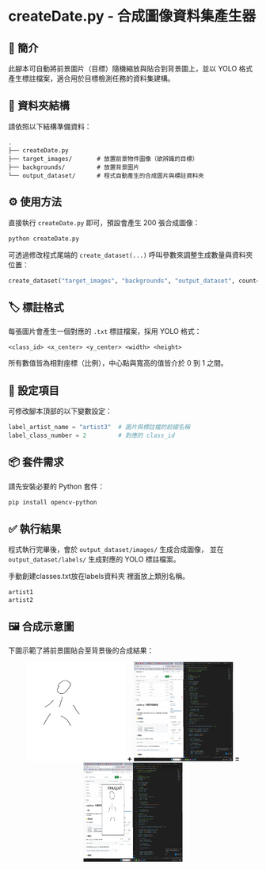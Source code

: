 
# createDate.py - 合成圖像資料集產生器

## 📄 簡介
此腳本可自動將前景圖片（目標）隨機縮放與貼合到背景圖上，並以 YOLO 格式產生標註檔案，適合用於目標檢測任務的資料集建構。

## 📁 資料夾結構

請依照以下結構準備資料：

```
.
├── createDate.py
├── target_images/       # 放置前景物件圖像（欲辨識的目標）
├── backgrounds/         # 放置背景圖片
└── output_dataset/      # 程式自動產生的合成圖片與標註資料夾
```

## ⚙️ 使用方法

直接執行 `createDate.py` 即可，預設會產生 200 張合成圖像：

```bash
python createDate.py
```

可透過修改程式尾端的 `create_dataset(...)` 呼叫參數來調整生成數量與資料夾位置：

```python
create_dataset("target_images", "backgrounds", "output_dataset", count=200)
```

## 🏷️ 標註格式

每張圖片會產生一個對應的 `.txt` 標註檔案，採用 YOLO 格式：

```
<class_id> <x_center> <y_center> <width> <height>
```

所有數值皆為相對座標（比例），中心點與寬高的值皆介於 0 到 1 之間。



## 🔧 設定項目

可修改腳本頂部的以下變數設定：

```python
label_artist_name = "artist3"  # 圖片與標註檔的前綴名稱
label_class_number = 2         # 對應的 class_id
```

## 📦 套件需求

請先安裝必要的 Python 套件：

```bash
pip install opencv-python
```

## ✅ 執行結果

程式執行完畢後，會於 `output_dataset/images/` 生成合成圖像，
並在 `output_dataset/labels/` 生成對應的 YOLO 標註檔案。

手動創建classes.txt放在labels資料夾
裡面放上類別名稱。
```
artist1
artist2
```

## 🖼️ 合成示意圖

下圖示範了將前景圖貼合至背景後的合成結果：

<p align="center">
  <img src="https://github.com/klo4634321/labelImg-Demo/blob/main/Demonstration_Image/target.jpg" height = "200" width="200"/>
  <strong>+</strong>
  <img src="https://github.com/klo4634321/labelImg-Demo/blob/main/Demonstration_Image/bg.jpg" height = "200" width="200"/>
  <strong>=</strong>
  <img src="https://github.com/klo4634321/labelImg-Demo/blob/main/Demonstration_Image/output.jpg" height = "200" width="200"/>
</p>


